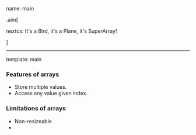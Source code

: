 name: main

.aim[<div>
nextcs: It's a Bird, it's a Plane, it's SuperArray!
</div>]

---
template: main

### Features of arrays
- Store multiple values.
- Access any value given index.

### Limitations of arrays
- Non-resizeable
-

